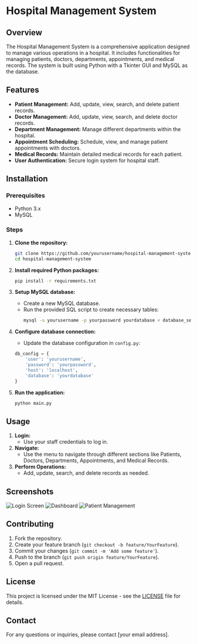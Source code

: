 # Hospital Management System

## Overview
The Hospital Management System is a comprehensive application designed to manage various operations in a hospital. It includes functionalities for managing patients, doctors, departments, appointments, and medical records. The system is built using Python with a Tkinter GUI and MySQL as the database.

## Features
- **Patient Management:** Add, update, view, search, and delete patient records.
- **Doctor Management:** Add, update, view, search, and delete doctor records.
- **Department Management:** Manage different departments within the hospital.
- **Appointment Scheduling:** Schedule, view, and manage patient appointments with doctors.
- **Medical Records:** Maintain detailed medical records for each patient.
- **User Authentication:** Secure login system for hospital staff.

## Installation

### Prerequisites
- Python 3.x
- MySQL

### Steps
1. **Clone the repository:**
    ```sh
    git clone https://github.com/yourusername/hospital-management-system.git
    cd hospital-management-system
    ```

2. **Install required Python packages:**
    ```sh
    pip install -r requirements.txt
    ```

3. **Setup MySQL database:**
    - Create a new MySQL database.
    - Run the provided SQL script to create necessary tables:
      ```sh
      mysql -u yourusername -p yourpassword yourdatabase < database_setup.sql
      ```

4. **Configure database connection:**
    - Update the database configuration in `config.py`:
    ```python
    db_config = {
        'user': 'yourusername',
        'password': 'yourpassword',
        'host': 'localhost',
        'database': 'yourdatabase'
    }
    ```

5. **Run the application:**
    ```sh
    python main.py
    ```

## Usage
1. **Login:**
    - Use your staff credentials to log in.
2. **Navigate:**
    - Use the menu to navigate through different sections like Patients, Doctors, Departments, Appointments, and Medical Records.
3. **Perform Operations:**
    - Add, update, search, and delete records as needed.

## Screenshots
![Login Screen](screenshots/login_screen.png)
![Dashboard](screenshots/dashboard.png)
![Patient Management](screenshots/patient_management.png)

## Contributing
1. Fork the repository.
2. Create your feature branch (`git checkout -b feature/YourFeature`).
3. Commit your changes (`git commit -m 'Add some feature'`).
4. Push to the branch (`git push origin feature/YourFeature`).
5. Open a pull request.

## License
This project is licensed under the MIT License - see the [LICENSE](LICENSE) file for details.

## Contact
For any questions or inquiries, please contact [your email address].

